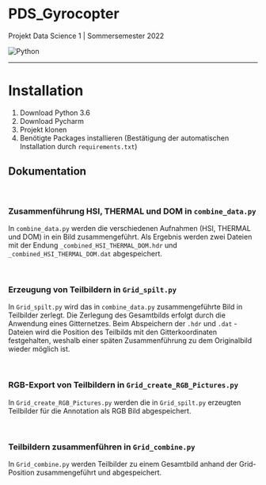 # PDS_Gyrocopter

Projekt Data Science 1 | Sommersemester 2022

![Python](https://img.shields.io/badge/Python-3.6-blue.svg)

------

# Installation

1. Download Python 3.6
2. Download Pycharm
3. Projekt klonen
4. Benötigte Packages installieren (Bestätigung der automatischen Installation durch `requirements.txt`)

## Dokumentation

<br>

### Zusammenführung HSI, THERMAL und DOM in `combine_data.py`

In `combine_data.py` werden die verschiedenen Aufnahmen (HSI, THERMAL und DOM) in ein Bild zusammengeführt. 
Als Ergebnis werden zwei Dateien mit der Endung `_combined_HSI_THERMAL_DOM.hdr` und  `_combined_HSI_THERMAL_DOM.dat`
abgespeichert.

<br>

### Erzeugung von Teilbildern in `Grid_spilt.py`
In `Grid_spilt.py` wird das in `combine_data.py` zusammengeführte Bild in Teilbilder zerlegt. 
Die Zerlegung des Gesamtbilds erfolgt durch die Anwendung eines Gitternetzes. 
Beim Abspeichern der `.hdr` und `.dat` - Dateien wird die Position des Teilbilds mit den Gitterkoordinaten festgehalten,
weshalb einer späten Zusammenführung zu dem Originalbild wieder möglich ist.

<br>

### RGB-Export von Teilbildern in `Grid_create_RGB_Pictures.py`
In `Grid_create_RGB_Pictures.py` werden die in `Grid_spilt.py` erzeugten Teilbilder für die Annotation als
RGB Bild abgespeichert.

<br>

### Teilbildern zusammenführen in `Grid_combine.py`
In `Grid_combine.py` werden Teilbilder zu einem Gesamtbild anhand der Grid-Position zusammengeführt und abgespeichert.



